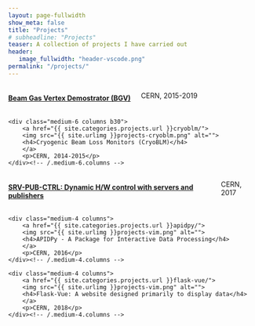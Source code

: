```yaml
---
layout: page-fullwidth
show_meta: false
title: "Projects"
# subheadline: "Projects"
teaser: A collection of projects I have carried out
header:
   image_fullwidth: "header-vscode.png"
permalink: "/projects/"
---
```

<!-- Projects
<ul>
    {% for post in site.categories.projects %}
    <li><a href="{{ site.url }}{{ post.url }}">{{ post.title }}</a></li>
    {% endfor %}
</ul> -->

<div class="row t60">
    <div class="medium-6 columns b30">
        <a href="{{ site.categories.projects.url }}bgv/">
        <img src="{{ site.urlimg }}projects-bgv-animation.gif" alt="">
        <h4>Beam Gas Vertex Demostrator (BGV)</h4>
        </a>
        <p>CERN, 2015-2019</p>
    </div><!-- /.medium-6.columns -->

    <div class="medium-6 columns b30">
        <a href="{{ site.categories.projects.url }}cryoblm/">
        <img src="{{ site.urlimg }}projects-cryoblm.png" alt="">
        <h4>Cryogenic Beam Loss Monitors (CryoBLM)</h4>
        </a>
        <p>CERN, 2014-2015</p>
    </div><!-- /.medium-6.columns -->
</div>

<!-- /.row -->

<div class="row t30">
    <div class="medium-4 columns">
        <a href="{{ site.categories.projects.url }}srv-pub-ctrl/">
        <img src="{{ site.urlimg }}projects-srvpubctrl.png" alt="">
        <h4>SRV-PUB-CTRL: Dynamic H/W control with servers and publishers</h4>
        </a>
        <p>CERN, 2017</p>
    </div><!-- /.medium-4.columns -->

    <div class="medium-4 columns">
        <a href="{{ site.categories.projects.url }}apidpy/">
        <img src="{{ site.urlimg }}projects-vim.png" alt="">
        <h4>APIDPy - A Package for Interactive Data Processing</h4>
        </a>
        <p>CERN, 2016</p>
    </div><!-- /.medium-4.columns -->

    <div class="medium-4 columns">
        <a href="{{ site.categories.projects.url }}flask-vue/">
        <img src="{{ site.urlimg }}projects-vim.png" alt="">
        <h4>Flask-Vue: A website designed primarily to display data</h4>
        </a>
        <p>CERN, 2018</p>
    </div><!-- /.medium-4.columns -->
</div><!-- /.row -->
